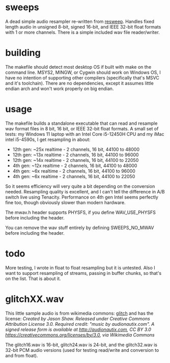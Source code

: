 # sweeps
A dead simple audio resampler re-written from [resweep](https://github.com/SmileTheory/resweep). Handles fixed length audio in unsigned 8-bit, signed 16-bit, and IEEE 32-bit float formats with 1 or more channels. There is a simple included wav file reader/writer.

# building
The makefile should detect most desktop OS if built with make on the command line. MSYS2, MINGW, or Cygwin should work on Windows OS, I have no intention of supporting other compilers (specifically that's MSVC and it's toolchain). There are no dependencies, except it assumes little endian arch and won't work properly on big endian.

# usage
The makefile builds a standalone executable that can read and resample wav format files in 8 bit, 16 bit, or IEEE 32-bit float formats. A small set of tests: my Windows 11 laptop with an Intel Core i5-12450H CPU and my iMac intel i5-4590s, I get resampling in about:
 - 12th gen: ~25x realtime - 2 channels, 16 bit, 44100 to 48000
 - 12th gen: ~13x realtime - 2 channels, 16 bit, 44100 to 96000
 - 12th gen: ~14x realtime - 2 channels, 16 bit, 44100 to 22050
 - 4th gen: ~12x realtime - 2 channels, 16 bit, 44100 to 48000
 - 4th gen: ~6x realtime - 2 channels, 16 bit, 44100 to 96000
 - 4th gen: ~6x realtime - 2 channels, 16 bit, 44100 to 22050

So it seems efficiency will very quite a bit depending on the conversion needed. Resampling quality is excellent, and I can't tell the difference in A/B switch live using Tenacity. Performance on 4th gen Intel seems perfectly fine too, though obviously slower than modern hardware.

The mwav.h header supports PHYSFS, if you define WAV_USE_PHYSFS before including the header.

You can remove the wav stuff entirely by defining SWEEPS_NO_MWAV before including the header.

# todo
More testing, I wrote in float to float resampling but it is untested. Also I want to support resampling of streams, passing in buffer chunks, so that's on the list. That is about it.

# glitchXX.wav
This little sample audio is from wikimedia commons: [glitch](https://commons.wikimedia.org/wiki/File:Audionautix-com-ccby-glitch.mp3)
and has the license: *Created by Jason Shaw. Released under Creative Commons Attribution License 3.0. Required credit: "music by audionautix.com". A signed release form is available at http://audionautix.com, CC BY 3.0 <https://creativecommons.org/licenses/by/3.0>, via Wikimedia Commons*

The glitch16.wav is 16-bit, glitch24.wav is 24-bit, and the glitch32.wav is 32-bit PCM audio versions (used for testing read/write and conversion to and from float).